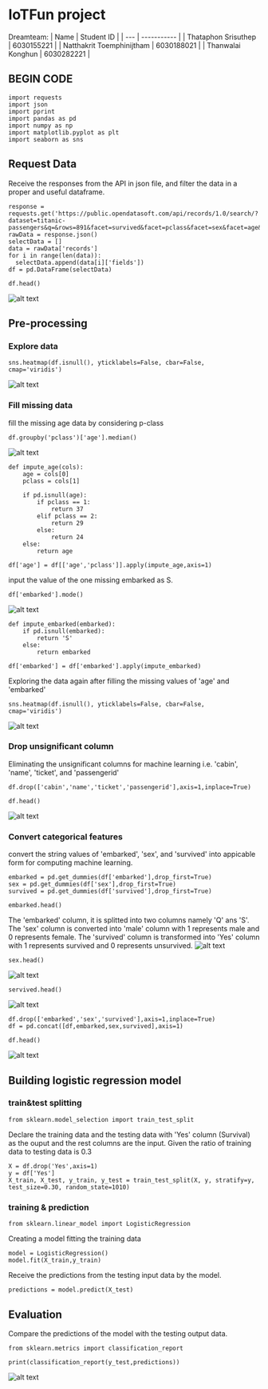 # IoTFun project
Dreamteam:
| Name | Student ID |
| --- | ----------- |
| Thataphon Srisuthep | 6030155221 |
| Natthakrit Toemphinijtham | 6030188021 |
| Thanwalai Konghun | 6030282221 |

## BEGIN CODE
```
import requests
import json
import pprint
import pandas as pd
import numpy as np
import matplotlib.pyplot as plt
import seaborn as sns
```

## Request Data
Receive the responses from the API in json file, and filter the data in a proper and useful dataframe.
```
response = requests.get('https://public.opendatasoft.com/api/records/1.0/search/?dataset=titanic-passengers&q=&rows=891&facet=survived&facet=pclass&facet=sex&facet=age&facet=embarked')
rawData = response.json()
selectData = []
data = rawData['records']
for i in range(len(data)):
  selectData.append(data[i]['fields'])
df = pd.DataFrame(selectData)

df.head()
```
![alt text](picture/picture1.png)

## Pre-processing
### Explore data
```
sns.heatmap(df.isnull(), yticklabels=False, cbar=False, cmap='viridis')
```
![alt text](picture/picture2.png)

### Fill missing data
fill the missing age data by considering p-class
```
df.groupby('pclass')['age'].median()
```
![alt text](picture/picture3.png)
```
def impute_age(cols):
    age = cols[0]
    pclass = cols[1]
    
    if pd.isnull(age):
        if pclass == 1:
            return 37
        elif pclass == 2:
            return 29
        else:
            return 24
    else:
        return age

df['age'] = df[['age','pclass']].apply(impute_age,axis=1)
```

input the value of the one missing embarked as S.
```
df['embarked'].mode()
```
![alt text](picture/picture4.png)
```
def impute_embarked(embarked):   
    if pd.isnull(embarked):
        return 'S'
    else:
        return embarked

df['embarked'] = df['embarked'].apply(impute_embarked)
```
Exploring the data again after filling the missing values of 'age' and 'embarked'
```
sns.heatmap(df.isnull(), yticklabels=False, cbar=False, cmap='viridis')
```
![alt text](picture/picture5.png)

### Drop unsignificant column
Eliminating the unsignificant columns for machine learning i.e. 'cabin', 'name', 'ticket', and 'passengerid'
```
df.drop(['cabin','name','ticket','passengerid'],axis=1,inplace=True)

df.head()
```
![alt text](picture/picture6.png)

### Convert categorical features
convert the string values of 'embarked', 'sex', and 'survived' into appicable form for computing machine learning.
```
embarked = pd.get_dummies(df['embarked'],drop_first=True)
sex = pd.get_dummies(df['sex'],drop_first=True)
survived = pd.get_dummies(df['survived'],drop_first=True)

embarked.head()
```
The 'embarked' column, it is splitted into two columns namely 'Q' ans 'S'. The 'sex' column is converted into 'male' column with 1 represents male and 0 represents female. The 'survived' column is transformed into 'Yes' column with 1 represents survived and 0 represents unsurvived.
![alt text](picture/picture7.png)
```
sex.head()
```
![alt text](picture/picture8.png)
```
servived.head()
```
![alt text](picture/picture9.png)
```
df.drop(['embarked','sex','survived'],axis=1,inplace=True)
df = pd.concat([df,embarked,sex,survived],axis=1)

df.head()
```
![alt text](picture/picture10.png)

## Building logistic regression model
### train&test splitting
```
from sklearn.model_selection import train_test_split
```
Declare the training data and the testing data with 'Yes' column (Survival) as the ouput and the rest columns are the input. Given the ratio of training data to testing data is 0.3
```
X = df.drop('Yes',axis=1)
y = df['Yes']
X_train, X_test, y_train, y_test = train_test_split(X, y, stratify=y, test_size=0.30, random_state=1010)
```
### training & prediction
```
from sklearn.linear_model import LogisticRegression
```
Creating a model fitting the training data
```
model = LogisticRegression()
model.fit(X_train,y_train)
```

Receive the predictions from the testing input data by the model.
```
predictions = model.predict(X_test)
```
## Evaluation
Compare the predictions of the model with the testing output data.
```
from sklearn.metrics import classification_report
```
```
print(classification_report(y_test,predictions))
```
![alt text](picture/picture11.png)

